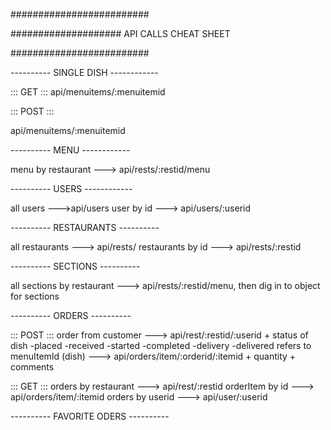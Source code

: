 #########################

#################### API CALLS CHEAT SHEET

#########################

---------- SINGLE DISH ------------

::: GET ::: api/menuitems/:menuitemid

::: POST :::

api/menuitems/:menuitemid

---------- MENU ------------

menu by restaurant ---> api/rests/:restid/menu

---------- USERS ------------

all users --->api/users user by id ---> api/users/:userid

---------- RESTAURANTS ----------

all restaurants ---> api/rests/ restaurants by id ---> api/rests/:restid

---------- SECTIONS ----------

all sections by restaurant ---> api/rests/:restid/menu, then dig in to object for sections

---------- ORDERS ----------

::: POST ::: order from customer ---> api/rest/:restid/:userid + status of dish -placed -received -started -completed -delivery -delivered refers to menuItemId (dish) ---> api/orders/item/:orderid/:itemid + quantity + comments

::: GET ::: orders by restaurant ---> api/rest/:restid orderItem by id ---> api/orders/item/:itemid orders by userid ---> api/user/:userid

---------- FAVORITE ODERS ----------
